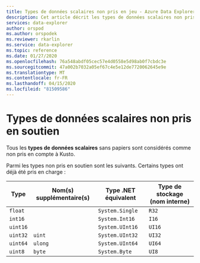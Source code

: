 ```yaml
---
title: Types de données scalaires non pris en jeu - Azure Data Explorer (fr) Microsoft Docs
description: Cet article décrit les types de données scalaires non pris en compte dans Azure Data Explorer.
services: data-explorer
author: orspod
ms.author: orspodek
ms.reviewer: rkarlin
ms.service: data-explorer
ms.topic: reference
ms.date: 01/27/2020
ms.openlocfilehash: 76a548abdf05cec57e4d0558e5d98ab0f7cbdc3e
ms.sourcegitcommit: 47a002b7032a05ef67c4e5e12de7720062645e9e
ms.translationtype: MT
ms.contentlocale: fr-FR
ms.lasthandoff: 04/15/2020
ms.locfileid: "81509586"
---
```

# <a name="unsupported-scalar-data-types"></a>Types de données scalaires non pris en soutien

Tous les **types de données scalaires** sans papiers sont considérés comme non pris en compte à Kusto.

Parmi les types non pris en soutien sont les suivants. Certains types ont déjà été pris en charge :

| Type       | Nom(s) supplémentaire(s)   | Type .NET équivalent              | Type de stockage (nom interne)|
| ---------- | -------------------- | --------------------------------- | ----------------------------|
| `float`    |                      | `System.Single`                   | `R32`                       |
| `int16`    |                      | `System.Int16`                    | `I16`                       |
| `uint16`   |                      | `System.UInt16`                   | `UI16`                      |
| `uint32`   | `uint`               | `System.UInt32`                   | `UI32`                      |
| `uint64`   | `ulong`              | `System.UInt64`                   | `UI64`                      |
| `uint8`    | `byte`               | `System.Byte`                     | `UI8`                       |